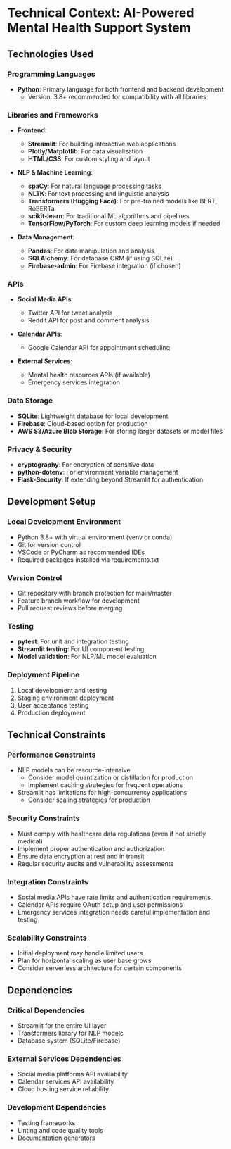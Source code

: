 # Technical Context: AI-Powered Mental Health Support System

## Technologies Used

### Programming Languages
- **Python**: Primary language for both frontend and backend development
  - Version: 3.8+ recommended for compatibility with all libraries

### Libraries and Frameworks
- **Frontend**:
  - **Streamlit**: For building interactive web applications
  - **Plotly/Matplotlib**: For data visualization
  - **HTML/CSS**: For custom styling and layout

- **NLP & Machine Learning**:
  - **spaCy**: For natural language processing tasks
  - **NLTK**: For text processing and linguistic analysis
  - **Transformers (Hugging Face)**: For pre-trained models like BERT, RoBERTa
  - **scikit-learn**: For traditional ML algorithms and pipelines
  - **TensorFlow/PyTorch**: For custom deep learning models if needed

- **Data Management**:
  - **Pandas**: For data manipulation and analysis
  - **SQLAlchemy**: For database ORM (if using SQLite)
  - **Firebase-admin**: For Firebase integration (if chosen)

### APIs
- **Social Media APIs**:
  - Twitter API for tweet analysis
  - Reddit API for post and comment analysis
  
- **Calendar APIs**:
  - Google Calendar API for appointment scheduling
  
- **External Services**:
  - Mental health resources APIs (if available)
  - Emergency services integration

### Data Storage
- **SQLite**: Lightweight database for local development
- **Firebase**: Cloud-based option for production
- **AWS S3/Azure Blob Storage**: For storing larger datasets or model files

### Privacy & Security
- **cryptography**: For encryption of sensitive data
- **python-dotenv**: For environment variable management
- **Flask-Security**: If extending beyond Streamlit for authentication

## Development Setup

### Local Development Environment
- Python 3.8+ with virtual environment (venv or conda)
- Git for version control
- VSCode or PyCharm as recommended IDEs
- Required packages installed via requirements.txt

### Version Control
- Git repository with branch protection for main/master
- Feature branch workflow for development
- Pull request reviews before merging

### Testing
- **pytest**: For unit and integration testing
- **Streamlit testing**: For UI component testing
- **Model validation**: For NLP/ML model evaluation

### Deployment Pipeline
1. Local development and testing
2. Staging environment deployment
3. User acceptance testing
4. Production deployment

## Technical Constraints

### Performance Constraints
- NLP models can be resource-intensive
  - Consider model quantization or distillation for production
  - Implement caching strategies for frequent operations
- Streamlit has limitations for high-concurrency applications
  - Consider scaling strategies for production

### Security Constraints
- Must comply with healthcare data regulations (even if not strictly medical)
- Implement proper authentication and authorization
- Ensure data encryption at rest and in transit
- Regular security audits and vulnerability assessments

### Integration Constraints
- Social media APIs have rate limits and authentication requirements
- Calendar APIs require OAuth setup and user permissions
- Emergency services integration needs careful implementation and testing

### Scalability Constraints
- Initial deployment may handle limited users
- Plan for horizontal scaling as user base grows
- Consider serverless architecture for certain components

## Dependencies

### Critical Dependencies
- Streamlit for the entire UI layer
- Transformers library for NLP models
- Database system (SQLite/Firebase)

### External Services Dependencies
- Social media platforms API availability
- Calendar services API availability
- Cloud hosting service reliability

### Development Dependencies
- Testing frameworks
- Linting and code quality tools
- Documentation generators
